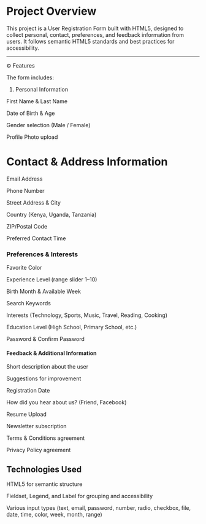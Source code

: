 # Project Overview

This project is a User Registration Form built with HTML5, designed to collect personal, contact, preferences, and feedback information from users. It follows semantic HTML5 standards and best practices for accessibility.


---

⚙ Features

The form includes:

1. Personal Information

First Name & Last Name

Date of Birth & Age

Gender selection (Male / Female)

Profile Photo upload


# Contact & Address Information

Email Address

Phone Number

Street Address & City

Country (Kenya, Uganda, Tanzania)

ZIP/Postal Code

Preferred Contact Time

### Preferences & Interests

Favorite Color

Experience Level (range slider 1–10)

Birth Month & Available Week

Search Keywords

Interests (Technology, Sports, Music, Travel, Reading, Cooking)

Education Level (High School, Primary School, etc.)

Password & Confirm Password


#### Feedback & Additional Information

Short description about the user

Suggestions for improvement

Registration Date

How did you hear about us? (Friend, Facebook)

Resume Upload

Newsletter subscription

Terms & Conditions agreement

Privacy Policy agreement





## Technologies Used

HTML5 for semantic structure

Fieldset, Legend, and Label for grouping and accessibility

Various input types (text, email, password, number, radio, checkbox, file, date, time, color, week, month, range)